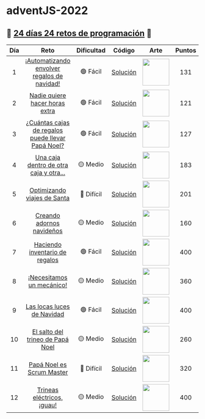 # adventJS-2022

## 🎄 [24 días 24 retos de programación](https://adventjs.dev/es) 🎄

| Día | Reto                                                                                           | Dificultad  | Código                        | Arte                                                                 | Puntos |
| :-: | :--------------------------------------------------------------------------------------------: | :---------: | :---------------------------: | :------------------------------------------------------------------: | :----: |
| 1   | [¡Automatizando envolver regalos de navidad!](https://adventjs.dev/es/challenges/2022/1)       | 🟢 Fácil    | [Solución](./retos/Reto1.md)  | <img src="https://adventjs.dev/challenges-2022/1.svg" width="70" />  | 131    |
| 2   | [Nadie quiere hacer horas extra](https://adventjs.dev/es/challenges/2022/2)                    | 🟢 Fácil    | [Solución](./retos/Reto2.md)  | <img src="https://adventjs.dev/challenges-2022/2.svg" width="70" />  | 121    |
| 3   | [¿Cuántas cajas de regalos puede llevar Papá Noel?](https://adventjs.dev/es/challenges/2022/3) | 🟢 Fácil    | [Solución](./retos/Reto3.md)  | <img src="https://adventjs.dev/challenges-2022/3.svg" width="70" />  | 127    |
| 4   | [Una caja dentro de otra caja y otra...](https://adventjs.dev/es/challenges/2022/4)            | 🟡 Medio    | [Solución](./retos/Reto4.md)  | <img src="https://adventjs.dev/challenges-2022/4.svg" width="70" />  | 183    |
| 5   | [Optimizando viajes de Santa](https://adventjs.dev/es/challenges/2022/5)                       | 🔴 Difícil  | [Solución](./retos/Reto5.md)  | <img src="https://adventjs.dev/challenges-2022/5.svg" width="70" />  | 201    |
| 6   | [Creando adornos navideños](https://adventjs.dev/es/challenges/2022/6)                         | 🟡 Medio    | [Solución](./retos/Reto6.md)  | <img src="https://adventjs.dev/challenges-2022/6.svg" width="70" />  | 160    |
| 7   | [Haciendo inventario de regalos](https://adventjs.dev/es/challenges/2022/7)                    | 🟢 Fácil    | [Solución](./retos/Reto7.md)  | <img src="https://adventjs.dev/challenges-2022/7.svg" width="70" />  | 400    |
| 8   | [¡Necesitamos un mecánico!](https://adventjs.dev/es/challenges/2022/8)                         | 🟡 Medio    | [Solución](./retos/Reto8.md)  | <img src="https://adventjs.dev/challenges-2022/8.svg" width="70" />  | 360    |
| 9   | [Las locas luces de Navidad](https://adventjs.dev/es/challenges/2022/9)                        | 🟢 Fácil    | [Solución](./retos/Reto9.md)  | <img src="https://adventjs.dev/challenges-2022/9.svg" width="70" />  | 400    |
| 10  | [El salto del trineo de Papá Noel](https://adventjs.dev/es/challenges/2022/10)                 | 🟡 Medio    | [Solución](./retos/Reto10.md) | <img src="https://adventjs.dev/challenges-2022/10.svg" width="70" /> | 260    |
| 11  | [Papá Noel es Scrum Master](https://adventjs.dev/es/challenges/2022/11)                        | 🔴 Difícil  | [Solución](./retos/Reto11.md) | <img src="https://adventjs.dev/challenges-2022/11.svg" width="70" /> | 320    |
| 12  | [Trineas eléctricos, ¡guau!](https://adventjs.dev/es/challenges/2022/12)                       | 🟡 Medio    | [Solución](./retos/Reto12.md) | <img src="https://adventjs.dev/challenges-2022/12.svg" width="70" /> | 400    |
